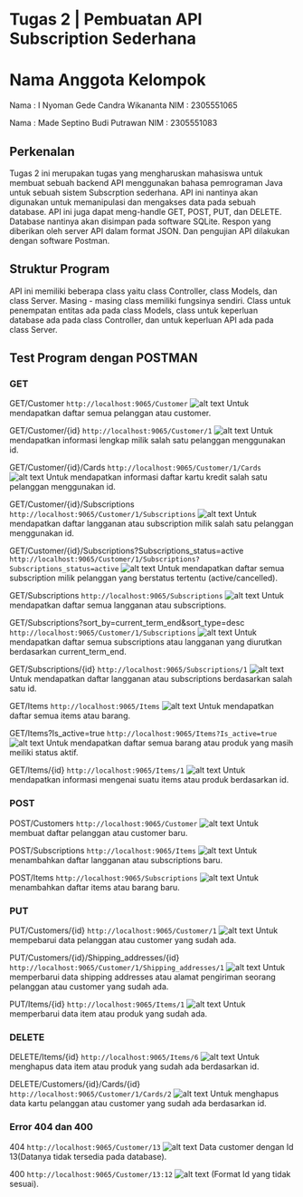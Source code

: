 # Tugas 2 | Pembuatan API Subscription Sederhana
# Nama Anggota Kelompok
Nama    : I Nyoman Gede Candra Wikananta
NIM     : 2305551065

Nama    : Made Septino Budi Putrawan 
NIM     : 2305551083

## Perkenalan
Tugas 2 ini merupakan tugas yang mengharuskan mahasiswa untuk membuat sebuah backend API menggunakan bahasa pemrograman Java untuk sebuah sistem Subscrption sederhana. API ini nantinya akan digunakan untuk memanipulasi dan mengakses data pada sebuah database. API ini juga dapat meng-handle GET, POST, PUT, dan DELETE. Database nantinya akan disimpan pada software SQLite. Respon yang diberikan oleh server API dalam format JSON. Dan pengujian API dilakukan dengan software Postman.

## Struktur Program
API ini memiliki beberapa class yaitu class Controller, class Models, dan class Server. Masing - masing class memiliki fungsinya sendiri. Class untuk penempatan entitas ada pada class Models, class untuk keperluan database ada pada class Controller, dan untuk keperluan API ada pada class Server.

## Test Program dengan POSTMAN

### GET
GET/Customer
`http://localhost:9065/Customer`
![alt text](<IMG/Screenshot (123).png>)
Untuk mendapatkan daftar semua pelanggan atau customer.

GET/Customer/{id}
`http://localhost:9065/Customer/1`
![alt text](<IMG/Screenshot (125).png>)
Untuk mendapatkan informasi lengkap milik salah satu pelanggan menggunakan id.

GET/Customer/{id}/Cards
`http://localhost:9065/Customer/1/Cards`
![alt text](<IMG/Screenshot (127).png>)
Untuk mendapatkan informasi daftar kartu kredit salah satu pelanggan menggunakan id.

GET/Customer/{id}/Subscriptions
`http://localhost:9065/Customer/1/Subscriptions`
![alt text](<IMG/Screenshot (128).png>)
Untuk mendapatkan daftar langganan atau subscription milik salah satu pelanggan menggunakan id.

GET/Customer/{id}/Subscriptions?Subscriptions_status=active
`http://localhost:9065/Customer/1/Subscriptions?Subscriptions_status=active`
![alt text](<IMG/Screenshot (129).png>)
Untuk mendapatkan daftar semua subscription milik pelanggan yang berstatus tertentu (active/cancelled).

GET/Subscriptions
`http://localhost:9065/Subscriptions`
![alt text](<IMG/Screenshot (130).png>)
Untuk mendapatkan daftar semua langganan atau subscriptions.

GET/Subscriptions?sort_by=current_term_end&sort_type=desc
`http://localhost:9065/Customer/1/Subscriptions`
![alt text](<IMG/Screenshot (131).png>)
Untuk mendapatkan daftar semua subscriptions atau langganan yang diurutkan berdasarkan current_term_end.

GET/Subscriptions/{id}
`http://localhost:9065/Subscriptions/1`
![alt text](<IMG/Screenshot (132).png>)
Untuk mendapatkan daftar langganan atau subscriptions berdasarkan salah satu id.

GET/Items
`http://localhost:9065/Items`
![alt text](<IMG/Screenshot (133).png>)
Untuk mendapatkan daftar semua items atau barang.

GET/Items?Is_active=true
`http://localhost:9065/Items?Is_active=true`
![alt text](<IMG/Screenshot (134).png>)
Untuk mendapatkan daftar semua barang atau produk yang masih meiliki status aktif.

GET/Items/{id}
`http://localhost:9065/Items/1`
![alt text](<IMG/Screenshot (135).png>)
Untuk mendapatkan informasi mengenai suatu items atau produk berdasarkan id.

### POST
POST/Customers
`http://localhost:9065/Customer`
![alt text](<IMG/Screenshot (136).png>)
Untuk membuat daftar pelanggan atau customer baru.

POST/Subscriptions
`http://localhost:9065/Items`
![alt text](<IMG/Screenshot (137).png>)
Untuk menambahkan daftar langganan atau subscriptions baru.

POST/Items
`http://localhost:9065/Subscriptions`
![alt text](<IMG/Screenshot (138).png>)
Untuk menambahkan daftar items atau barang baru.

### PUT
PUT/Customers/{id}
`http://localhost:9065/Customer/1`
![alt text](<IMG/Screenshot (139).png>)
Untuk mempebarui data pelanggan atau customer yang sudah ada.

PUT/Customers/{id}/Shipping_addresses/{id}
`http://localhost:9065/Customer/1/Shipping_addresses/1`
![alt text](<IMG/Screenshot (140).png>)
Untuk memperbarui data shipping addresses atau alamat pengiriman seorang pelanggan atau customer yang sudah ada.

PUT/Items/{id}
`http://localhost:9065/Items/1`
![alt text](<IMG/Screenshot (141).png>)
Untuk memperbarui data item atau produk yang sudah ada.


### DELETE
DELETE/Items/{id}
`http://localhost:9065/Items/6`
![alt text](<IMG/Screenshot (142).png>)
Untuk menghapus data item atau produk yang sudah ada berdasarkan id.

DELETE/Customers/{id}/Cards/{id}
`http://localhost:9065/Customer/1/Cards/2`
![alt text](<IMG/Screenshot (143).png>)
Untuk menghapus data kartu pelanggan atau customer yang sudah ada berdasarkan id.

### Error 404 dan 400
404 
`http://localhost:9065/Customer/13`
![alt text](<IMG/Screenshot (144).png>)
Data customer dengan Id 13(Datanya tidak tersedia pada database).

400
`http://localhost:9065/Customer/13:12`
![alt text](<IMG/Screenshot (145).png>)
(Format Id yang tidak sesuai).